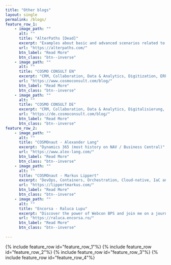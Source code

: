 ```yaml
---
title: "Other blogs"
layout: single
permalink: /blogs/
feature_row_1:
    - image_path: ""
      alt: ""
      title: "AlterPaths [Dead]"
      excerpt: "Examples about basic and advanced scenarios related to WEBCON BPS."
      url: "https://alterpaths.com/"
      btn_label: "Read More"
      btn_class: "btn--inverse"
    - image_path: ""
      alt: ""
      title: "COSMO CONSULT EN"
      excerpt: "CRM, Collaboration, Data & Analytics, Digitization, ERP, IoT"
      url: "https://www.cosmoconsult.com/blog/"
      btn_label: "Read More"
      btn_class: "btn--inverse"
    - image_path: ""
      alt: ""
      title: "COSMO CONSULT DE"
      excerpt: "CRM, Collaboration, Data & Analytics, Digitalisierung, ERP, IoT"
      url: "https://de.cosmoconsult.com/blog/"
      btn_label: "Read More"
      btn_class: "btn--inverse"
feature_row_2:   
    - image_path: ""
      alt: ""
      title: "COSMOnaut - Alexander Lang"
      excerpt: "Dynamics 365 (most history on NAV / Business Central)"
      url: "https://www.alex-lang.com/"
      btn_label: "Read More"
      btn_class: "btn--inverse" 
    - image_path: ""
      alt: ""
      title: "COSMOnaut - Markus Lippert"
      excerpt: "DevOps, Containers, Orchestration, Cloud-native, IaC and Azure."
      url: "https://lippertmarkus.com/"
      btn_label: "Read More"
      btn_class: "btn--inverse"     
    - image_path: ""
      alt: ""
      title: "Encorsa - Raluca Lupu"
      excerpt: "Discover the power of Webcon BPS and join me on a journey of digital transformation. Together, we can streamline processes and unlock endless possibilities."
      url: "https://raluca.encorsa.ro/"
      btn_label: "Read More"
      btn_class: "btn--inverse"     
      
---
```


{% include feature_row id="feature_row_1"%}
{% include feature_row id="feature_row_2"%}
{% include feature_row id="feature_row_3"%}
{% include feature_row id="feature_row_4"%}
  